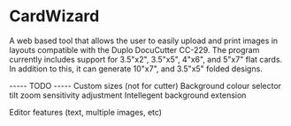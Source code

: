 # CardWizard

A web based tool that allows the user to easily upload and print images in layouts compatible with the Duplo DocuCutter CC-229. The program currently includes support for 3.5"x2", 3.5"x5", 4"x6", and 5"x7" flat cards. In addition to this, it can generate 10"x7", and 3.5"x5" folded designs.

----- TODO -----
Custom sizes (not for cutter)
Background colour selector
tilt
zoom sensitivity adjustment
Intellegent background extension

Editor features (text, multiple images, etc)